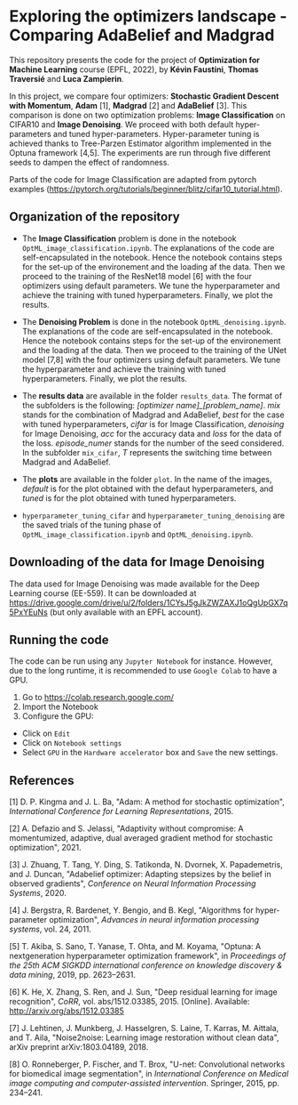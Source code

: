 # Exploring the optimizers landscape - Comparing AdaBelief and Madgrad

This repository presents the code for the project of **Optimization for Machine Learning** course (EPFL, 2022), by **Kévin Faustini**, **Thomas Traversié** and **Luca Zampierin**.

In this project, we compare four optimizers: **Stochastic Gradient Descent with Momentum**, **Adam** [1], **Madgrad** [2] and **AdaBelief** [3]. This comparison is done on two optimization problems: **Image Classification** on CIFAR10 and **Image Denoising**. We proceed with both default hyper-parameters and tuned hyper-parameters. Hyper-parameter tuning is achieved thanks to Tree-Parzen Estimator algorithm implemented in the Optuna framework [4,5]. The experiments are run through five different seeds to dampen the effect of randomness.

Parts of the code for Image Classification are adapted from pytorch examples (https://pytorch.org/tutorials/beginner/blitz/cifar10_tutorial.html).


## Organization of the repository

- The **Image Classification** problem is done in the notebook `OptML_image_classification.ipynb`. The explanations of the code are self-encapsulated in the notebook. Hence the notebook contains steps for the set-up of the environement and the loading af the data. Then we proceed to the training of the ResNet18 model [6] with the four optimizers using default parameters. We tune the hyperparameter and achieve the training with tuned hyperparameters. Finally, we plot the results.

- The **Denoising Problem** is done in the notebook `OptML_denoising.ipynb`. The explanations of the code are self-encapsulated in the notebook. Hence the notebook contains steps for the set-up of the environement and the loading af the data. Then we proceed to the training of the UNet model [7,8] with the four optimizers using default parameters. We tune the hyperparameter and achieve the training with tuned hyperparameters. Finally, we plot the results.

- The **results data** are available in the folder `results_data`. The format of the subfolders is the following: *[optimizer name]_[problem_name]*. *mix* stands for the combination of Madgrad and AdaBelief, *best* for the case with tuned hyperparameters, *cifar* is for Image Classification, *denoising* for Image Denoising, *acc* for the accuracy data and *loss* for the data of the loss. *episode_numer* stands for the number of the seed considered. In the subfolder `mix_cifar`, *T* represents the switching time between Madgrad and AdaBelief.

- The **plots** are available in the folder `plot`. In the name of the images, *default* is for the plot obtained with the defaut hyperparameters, and *tuned* is for the plot obtained with tuned hyperparameters.

- `hyperparameter_tuning_cifar` and `hyperparameter_tuning_denoising` are the saved trials of the tuning phase of `OptML_image_classification.ipynb` and `OptML_denoising.ipynb`.

## Downloading of the data for Image Denoising

The data used for Image Denoising was made available for the Deep Learning course (EE-559). It can be downloaded at https://drive.google.com/drive/u/2/folders/1CYsJ5gJkZWZAXJ1oQgUpGX7q5PxYEuNs (but only available with an EPFL account).


## Running the code

The code can be run using any `Jupyter Notebook` for instance. However, due to the long runtime, it is recommended to use `Google Colab` to have a GPU. 

1. Go to https://colab.research.google.com/
2. Import the Notebook
3. Configure the GPU: 
  - Click on `Edit`
  - Click on `Notebook settings`
  - Select `GPU` in the `Hardware accelerator` box and `Save` the new settings.


## References

[1] D. P. Kingma and J. L. Ba, "Adam: A method for stochastic optimization", *International Conference for Learning Representations*, 2015.

[2] A. Defazio and S. Jelassi, "Adaptivity without compromise: A momentumized, adaptive, dual averaged gradient method for stochastic optimization", 2021.

[3] J. Zhuang, T. Tang, Y. Ding, S. Tatikonda, N. Dvornek, X. Papademetris, and J. Duncan, "Adabelief optimizer: Adapting stepsizes by the belief in observed gradients", *Conference on Neural Information Processing Systems*, 2020.

[4] J. Bergstra, R. Bardenet, Y. Bengio, and B. Kegl, "Algorithms for hyper-parameter optimization", *Advances in neural information processing systems*, vol. 24, 2011.

[5] T. Akiba, S. Sano, T. Yanase, T. Ohta, and M. Koyama, "Optuna: A nextgeneration hyperparameter optimization framework", in *Proceedings of the 25th ACM SIGKDD international conference on knowledge discovery & data mining*, 2019, pp. 2623–2631.

[6] K. He, X. Zhang, S. Ren, and J. Sun, "Deep residual learning for image recognition", *CoRR*, vol. abs/1512.03385, 2015. [Online]. Available: http://arxiv.org/abs/1512.03385

[7] J. Lehtinen, J. Munkberg, J. Hasselgren, S. Laine, T. Karras, M. Aittala, and T. Aila, "Noise2noise: Learning image restoration without clean data", arXiv preprint arXiv:1803.04189, 2018.

[8] O. Ronneberger, P. Fischer, and T. Brox, "U-net: Convolutional networks for biomedical image segmentation", in *International Conference on Medical image computing and computer-assisted intervention*. Springer, 2015, pp. 234–241.
